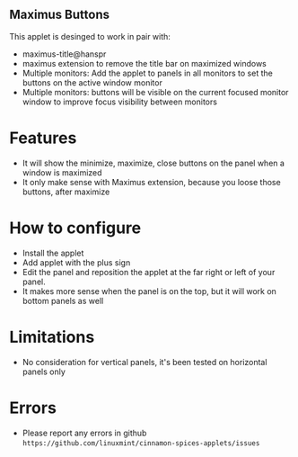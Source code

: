 Maximus Buttons
--------------------

This applet is desinged to work in pair with:

* maximus-title@hanspr
* maximus extension to remove the title bar on maximized windows
* Multiple monitors: Add the applet to panels in all monitors to set the buttons on the active window monitor
* Multiple monitors: buttons will be visible on the current focused monitor window to improve focus visibility between monitors

# Features
* It will show the minimize, maximize, close buttons on the panel when a window is maximized
* It only make sense with Maximus extension, because you loose those buttons, after maximize

# How to configure
* Install the applet
* Add applet with the plus sign
* Edit the panel and reposition the applet at the far right or left of your panel.
* It makes more sense when the panel is on the top, but it will work on bottom panels as well

# Limitations
* No consideration for vertical panels, it's been tested on horizontal panels only

# Errors
* Please report any errors in github `https://github.com/linuxmint/cinnamon-spices-applets/issues`
